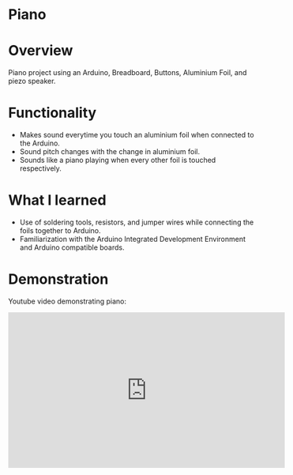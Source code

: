 # Piano
# Overview 
Piano project using an Arduino, Breadboard, Buttons, Aluminium Foil, and piezo speaker.
# Functionality 
* Makes sound everytime you touch an aluminium foil when connected to the Arduino.
* Sound pitch changes with the change in aluminium foil.
* Sounds like a piano playing when every other foil is touched respectively. 
# What I learned 
* Use of soldering tools, resistors, and jumper wires while connecting the foils together to Arduino.
* Familiarization with the Arduino Integrated Development Environment and Arduino compatible boards.
# Demonstration
Youtube video demonstrating piano:
<iframe width="560" height="315" src="https://www.youtube.com/embed/kImdsINyPRk" frameborder="0" allow="accelerometer; autoplay; encrypted-media; gyroscope; picture-in-picture" allowfullscreen></iframe>


